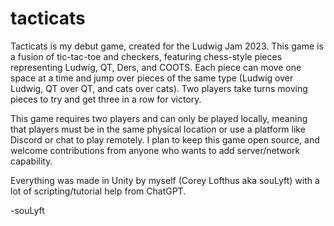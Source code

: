 # tacticats

Tacticats is my debut game, created for the Ludwig Jam 2023. This game is a fusion of tic-tac-toe and checkers, featuring chess-style pieces representing Ludwig, QT, Ders, and COOTS. Each piece can move one space at a time and jump over pieces of the same type (Ludwig over Ludwig, QT over QT, and cats over cats). Two players take turns moving pieces to try and get three in a row for victory.

This game requires two players and can only be played locally, meaning that players must be in the same physical location or use a platform like Discord or chat to play remotely. I plan to keep this game open source, and welcome contributions from anyone who wants to add server/network capability.


Everything was made in Unity by myself (Corey Lofthus aka souLyft) with a lot of scripting/tutorial help from ChatGPT.


-souLyft
